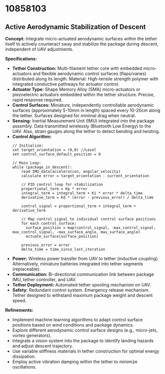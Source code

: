 # 10858103

## Active Aerodynamic Stabilization of Descent

**Concept:** Integrate micro-actuated aerodynamic surfaces *within* the tether itself to actively counteract sway and stabilize the package during descent, independent of UAV adjustments.

**Specifications:**

*   **Tether Construction:** Multi-filament tether core with embedded micro-actuators and flexible aerodynamic control surfaces (flaps/vanes) distributed along its length. Material: High-tensile strength polymer with integrated conductive pathways for actuator control.
*   **Actuator Type:** Shape Memory Alloy (SMA) micro-actuators or piezoelectric actuators embedded within the tether structure. Precise, rapid response required.
*   **Control Surfaces:** Miniature, independently controllable aerodynamic surfaces (approximately 5-10mm in length) spaced every 10-20cm along the tether. Surfaces designed for minimal drag when neutral.
*   **Sensing:** Inertial Measurement Unit (IMU) integrated *into* the package assembly. Data transmitted wirelessly (Bluetooth Low Energy) to the UAV. Also, strain gauges along the tether to detect bending and twisting.
*   **Control Algorithm:**
    ```pseudocode
    // Initialize:
    set target_orientation = (0,0) //Level
    set control_surface_default_position = 0

    // Main Loop:
    while (package_in_descent):
        read IMU_data(acceleration, angular_velocity)
        calculate error = target_orientation - current_orientation

        // PID control loop for stabilization
        proportional_term = Kp * error
        integral_term = integral_term + Ki * error * delta_time
        derivative_term = Kd * (error - previous_error) / delta_time

        control_signal = proportional_term + integral_term + derivative_term

        // Map control signal to individual control surface positions
        for each control_surface:
          surface_position = map(control_signal, -max_control_signal, max_control_signal, -max_surface_angle, max_surface_angle)
          actuate_surface(surface_position)

        previous_error = error
        delta_time = time_since_last_iteration
    ```
*   **Power:** Wireless power transfer from UAV to tether (inductive coupling). Alternatively, miniature batteries integrated into tether segments (replaceable).
*   **Communication:** Bi-directional communication link between package IMU, tether controller, and UAV.
*   **Tether Deployment:** Automated tether spooling mechanism on UAV.
*   **Safety:** Redundant control system. Emergency release mechanism. Tether designed to withstand maximum package weight and descent speed.

**Refinements:**

*   Implement machine learning algorithms to adapt control surface positions based on wind conditions and package dynamics.
*   Explore different aerodynamic control surface designs (e.g., micro-jets, vortex generators).
*   Integrate a vision system into the package to identify landing hazards and adjust descent trajectory.
*   Use variable stiffness materials in tether construction for optimal energy dissipation.
*   Employ active vibration damping within the tether to minimize oscillations.
